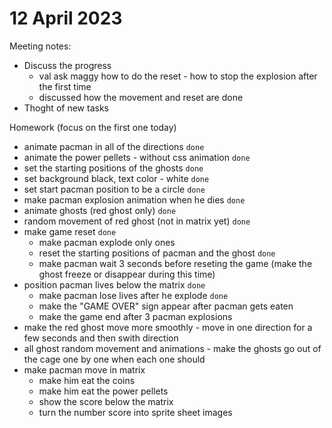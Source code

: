 # 12 April 2023
Meeting notes:
  * Discuss the progress 
    * val ask maggy how to do the reset - how to stop the explosion after the first time
    * discussed how the movement and reset are done
  * Thoght of new tasks 

Homework (focus on the first one today)
  * animate pacman in all of the directions `done`
  * animate the power pellets - without css animation `done`
  * set the starting positions of the ghosts `done`
  * set background black, text color - white `done`
  * set start pacman position to be a circle `done`
  * make pacman explosion animation when he dies `done`
  * animate ghosts (red ghost only) `done`
  * random movement of red ghost (not in matrix yet) `done`
  * make game reset `done`
    * make pacman explode only ones 
    * reset  the starting positions of pacman and the ghost `done`
    * make pacman wait 3 seconds before reseting the game (make the ghost freeze or disappear during this time)
  * position pacman lives below the matrix `done`
    * make pacman lose lives after he explode `done`
    * make the "GAME OVER" sign appear after pacman gets eaten
    * make the game end after 3 pacman explosions  
  * make the red ghost move more smoothly - move in one direction for a few seconds and then swith direction
  * all ghost random movement and animations - make the ghosts go out of the cage one by one when each one should
  * make pacman move in matrix
    * make him eat the coins
    * make him eat the power pellets
    * show the score below the matrix
    * turn the number score into sprite sheet images

  

